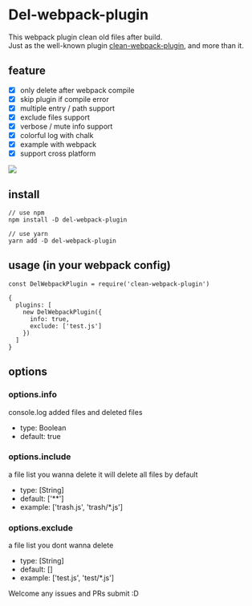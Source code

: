 # Del-webpack-plugin
This webpack plugin clean old files after build.  
Just as the well-known plugin [clean-webpack-plugin](https://github.com/johnagan/clean-webpack-plugin), and more than it.

## feature
- [x] only delete after webpack compile
- [x] skip plugin if compile error
- [x] multiple entry / path support
- [x] exclude files support
- [x] verbose / mute info support
- [x] colorful log with chalk
- [x] example with webpack
- [x] support cross platform

![](https://i.imgur.com/t65OjUv.png)

## install
```
// use npm
npm install -D del-webpack-plugin

// use yarn
yarn add -D del-webpack-plugin
```

## usage (in your webpack config)
```
const DelWebpackPlugin = require('clean-webpack-plugin')

{
  plugins: [
    new DelWebpackPlugin({
      info: true,
      exclude: ['test.js']
    })
  ]
}
```

## options

### options.info
console.log added files and deleted files
- type: Boolean
- default: true

### options.include
a file list you wanna delete
it will delete all files by default
- type: [String]
- default: ['**']
- example: ['trash.js', 'trash/*.js']

### options.exclude
a file list you dont wanna delete
- type: [String]
- default: []
- example: ['test.js', 'test/*.js']

Welcome any issues and PRs submit :D
